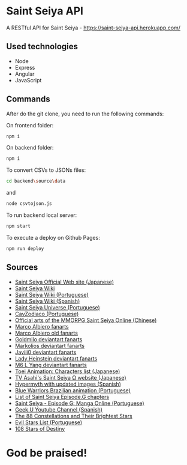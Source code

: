# Saint Seiya API

A RESTful API for Saint Seiya - https://saint-seiya-api.herokuapp.com/

## Used technologies

- Node
- Express
- Angular
- JavaScript

## Commands

After do the git clone, you need to run the following commands:

On frontend folder:

```bash
npm i
```

On backend folder:

```bash
npm i
```

To convert CSVs to JSONs files:

```bash
cd backend\source\data
```

and

```bash
node csvtojson.js
```

To run backend local server:

```bash
npm start
```

To execute a deploy on Github Pages:

```bash
npm run deploy
```

## Sources

- [Saint Seiya Official Web site (Japanese)](http://saintseiya-official.com/)
- [Saint Seiya Wiki](https://saintseiya.fandom.com/wiki/Seiyapedia)
- [Saint Seiya Wiki (Portuguese)](https://saintseiya.fandom.com/pt-br/wiki/Saint_Seiya_Wiki)
- [Saint Seiya Wiki (Spanish)](https://saintseiya.fandom.com/es/wiki/Saint_Seiya_Wiki)
- [Saint Seiya Universe (Portuguese)](https://ssu.fandom.com/wiki/Seiya_Universe_Wiki)
- [CavZodiaco (Portuguese)](https://www.cavzodiaco.com.br/)
- [Official arts of the MMORPG Saint Seiya Online (Chinese)](http://seiya.17173.com/news/05072013/171743839_all.shtml)
- [Marco Albiero fanarts](https://marcoalbiero.it/)
- [Marco Albiero old fanarts](http://www.burningblood.it/marcoalbiero/animemanga/)
- [Goldmilo deviantart fanarts](https://goldmilo.deviantart.com/gallery/)
- [Markolios deviantart fanarts](https://www.deviantart.com/markolios/gallery)
- [Javiii0 deviantart fanarts](https://javiiit0.deviantart.com/gallery/)
- [Lady Heinstein deviantart fanarts](https://ladyheinstein.deviantart.com/gallery/)
- [M6 L Yang deviantart fanarts](https://www.deviantart.com/133011795/gallery/?catpath=/)
- [Toei Animation: Characters list (Japanese)](http://www.toei-anim.co.jp/tv/seiya/character/index.html)
- [TV Asahi's Saint Seiya Ω website (Japanese)](https://www.tv-asahi.co.jp/seiya-koga/character/bronze/)
- [Hypermyth with updated images (Spanish)](http://snk-seiya.net/guiasaintseiya/Hipermito.html)
- [Blue Warriors Brazilian animation (Portuguese)](https://www.cavzodiaco.com.br/noticia/15/11/2009/natassia-do-pais-de-gelo-blue-warriors-assista-agora-mesmo-o-episodio-completo-do-projeto-de-animacao-caseira-brasileira)
- [List of Saint Seiya Episode.G chapters](https://en.wikipedia.org/wiki/List_of_Saint_Seiya_Episode.G_chapters)
- [Saint Seiya - Episode G: Manga Online (Portuguese)](https://unionmangas.top/manga/saint-seiya-episode-g)
- [Geek U Youtube Channel (Spanish)](https://www.youtube.com/channel/UCwdCQ5sSryDS-WqydvInmeQ/featured)
- [The 88 Constellations and Their Brightest Stars](https://sleepopolis.com/education/constellations-stars/)
- [Evil Stars List (Portuguese)](https://ssu.fandom.com/wiki/Lista_de_Estrelas_Malignas)
- [108 Stars of Destiny](https://en.wikipedia.org/wiki/108_Stars_of_Destiny)

# God be praised!
